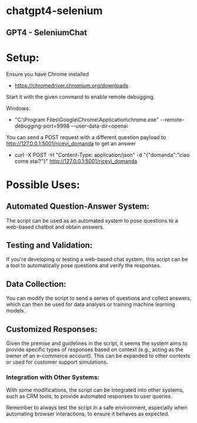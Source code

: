 # chatgpt4-selenium
## GPT4 - SeleniumChat 

# Setup:
Ensure you have Chrome installed

- https://chromedriver.chromium.org/downloads


Start it with the given command to enable remote debugging.

Windows:

- "C:\\Program Files\\Google\\Chrome\\Application\\chrome.exe" --remote-debugging-port=9998 --user-data-dir=openai


You can send a POST request with a different question payload to http://127.0.0.1:5001/ricevi_domanda to get an answer
- curl -X POST -H "Content-Type: application/json" -d "{\"domanda\":\"ciao come stai?\"}" http://127.0.0.1:5001/ricevi_domanda

# Possible Uses:
## Automated Question-Answer System:
The script can be used as an automated system to pose questions to a web-based chatbot and obtain answers.

## Testing and Validation:
If you're developing or testing a web-based chat system, this script can be a tool to automatically pose questions and verify the responses.

## Data Collection:
You can modify the script to send a series of questions and collect answers, which can then be used for data analysis or training machine learning models.

## Customized Responses:
Given the premise and guidelines in the script, it seems the system aims to provide specific types of responses based on context (e.g., acting as the owner of an e-commerce account). This can be expanded to other contexts or used for customer support simulations.

### Integration with Other Systems:
With some modifications, the script can be integrated into other systems, such as CRM tools, to provide automated responses to user queries.

Remember to always test the script in a safe environment, especially when automating browser interactions, to ensure it behaves as expected.
